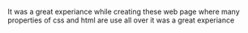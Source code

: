 It was a great experiance while creating these web page where many properties of css and html are use all over it was a great experiance
